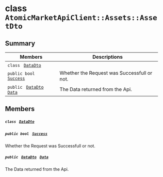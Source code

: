 # class `AtomicMarketApiClient::Assets::AssetDto` 

## Summary

 Members                                | Descriptions                                
----------------------------------------|---------------------------------------------
`class ` [`DataDto`](AtomicMarketApiClient--Assets--AssetDto--DataDto.md)        | 
`public bool ` [`Success`](#class_atomic_market_api_client_1_1_assets_1_1_asset_dto_1a506fb037fbb6bfe8f254c021a2c3cfac) | Whether the Request was Successfull or not.
`public ` [`DataDto`](AtomicMarketApiClient--Assets--AssetDto--DataDto.md)` ` [`Data`](#class_atomic_market_api_client_1_1_assets_1_1_asset_dto_1a65c0779654774581967081cf3136bd84) | The Data returned from the Api.

## Members

##### `class ` [`DataDto`](AtomicMarketApiClient--Assets--AssetDto--DataDto.md) 

##### `public bool ` [`Success`](#class_atomic_market_api_client_1_1_assets_1_1_asset_dto_1a506fb037fbb6bfe8f254c021a2c3cfac) 

Whether the Request was Successfull or not.

##### `public ` [`DataDto`](AtomicMarketApiClient--Assets--AssetDto--DataDto.md)` ` [`Data`](#class_atomic_market_api_client_1_1_assets_1_1_asset_dto_1a65c0779654774581967081cf3136bd84) 

The Data returned from the Api.

